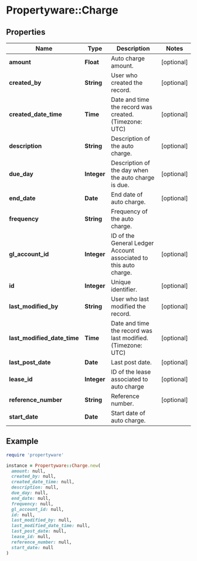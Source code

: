# Propertyware::Charge

## Properties

| Name | Type | Description | Notes |
| ---- | ---- | ----------- | ----- |
| **amount** | **Float** | Auto charge amount. | [optional] |
| **created_by** | **String** | User who created the record. | [optional] |
| **created_date_time** | **Time** | Date and time the record was created. (Timezone: UTC) | [optional] |
| **description** | **String** | Description of the auto charge. | [optional] |
| **due_day** | **Integer** | Description of the day when the auto charge is due. | [optional] |
| **end_date** | **Date** | End date of auto charge. | [optional] |
| **frequency** | **String** | Frequency of the auto charge. |  |
| **gl_account_id** | **Integer** | ID of the General Ledger Account associated to this auto charge. | [optional] |
| **id** | **Integer** | Unique identifier. | [optional] |
| **last_modified_by** | **String** | User who last modified the record. | [optional] |
| **last_modified_date_time** | **Time** | Date and time the record was last modified. (Timezone: UTC) | [optional] |
| **last_post_date** | **Date** | Last post date. | [optional] |
| **lease_id** | **Integer** | ID of the lease associated to auto charge | [optional] |
| **reference_number** | **String** | Reference number. | [optional] |
| **start_date** | **Date** | Start date of auto charge. |  |

## Example

```ruby
require 'propertyware'

instance = Propertyware::Charge.new(
  amount: null,
  created_by: null,
  created_date_time: null,
  description: null,
  due_day: null,
  end_date: null,
  frequency: null,
  gl_account_id: null,
  id: null,
  last_modified_by: null,
  last_modified_date_time: null,
  last_post_date: null,
  lease_id: null,
  reference_number: null,
  start_date: null
)
```

